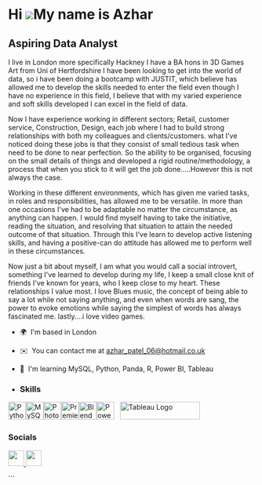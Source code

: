 Hi ![](https://user-images.githubusercontent.com/18350557/176309783-0785949b-9127-417c-8b55-ab5a4333674e.gif)My name is Azhar
=============================================================================================================================

Aspiring Data Analyst
---------------------

I live in London more specifically Hackney I have a BA hons in 3D Games Art from Uni of Hertfordshire I have been looking to get into the world of data, so i have been doing a bootcamp with JUSTIT, which believe has allowed me to develop the skills needed to enter the field even though I have no experience in this field, I believe that with my varied experience and soft skills developed I can excel in the field of data. 

Now I have experience working in different sectors; Retail, customer service, Construction, Design, each job where I had to build strong relationships with both my colleagues and clients/customers. what I've noticed doing these jobs is that they consist of small tedious task when need to be done to near perfection. So the ability to be organised, focusing on the small details of things and developed a rigid routine/methodology, a process that when you stick to it will get the job done.....However this is not always the case.

Working in these different environments, which has given me varied tasks, in roles and responsibilities, has allowed me to be versatile. In more than one occasions I've had to be adaptable no matter the circumstance, as anything can happen. I would find myself having to take the initiative, reading the situation, and resolving that situation to attain the needed outcome of that situation. Through this I've learn to develop active listening skills, and having a positive-can do attitude has allowed me to perform well in these circumstances. 

Now just a bit about myself, I am what you would call a social introvert, something I've learned to develop during my life, I keep a small close knit of friends I've known for years, who I keep close to my heart. These relationships I value most. I love Blues music, the concept of being able to say a lot while not saying anything, and even when words are sang, the power to evoke emotions while saying the simplest of words has always fascinated me. lastly....i love video games.

*   🌍  I'm based in London
*   ✉️  You can contact me at [azhar\_patel\_06@hotmail.co.uk](mailto:azhar_patel_06@hotmail.co.uk)
*   🧠  I'm learning MySQL, Python, Panda, R, Power BI, Tableau

*   ### Skills 
 <p align="left">
<a href="https://www.python.org/" target="_blank" rel="noreferrer"><img src="https://raw.githubusercontent.com/danielcranney/readme-generator/main/public/icons/skills/python-colored.svg" width="36" height="36" alt="Python" /></a><a href="https://www.mysql.com/" target="_blank" rel="noreferrer"><img src="https://raw.githubusercontent.com/danielcranney/readme-generator/main/public/icons/skills/mysql-colored.svg" width="36" height="36" alt="MySQL" /></a><a href="https://www.adobe.com/uk/products/photoshop.html" target="_blank" rel="noreferrer"><img src="https://raw.githubusercontent.com/danielcranney/readme-generator/main/public/icons/skills/photoshop-colored.svg" width="36" height="36" alt="Photoshop" /></a><a href="https://www.adobe.com/uk/products/premiere.html" target="_blank" rel="noreferrer"><img src="https://raw.githubusercontent.com/danielcranney/readme-generator/main/public/icons/skills/premierepro-colored.svg" width="36" height="36" alt="Premiere Pro" /></a><a href="https://www.blender.org/" target="_blank" rel="noreferrer"><img src="https://raw.githubusercontent.com/danielcranney/readme-generator/main/public/icons/skills/blender-colored.svg" width="36" height="36" alt="Blender" /></a><a href="https://app.powerbi.com/" target="_blank" rel="noreferrer"><img src="https://cdn.worldvectorlogo.com/logos/power-bi.svg" width="36" height="36" alt="PowerBI" /></a>&nbsp;&nbsp; <a href="https://tableau.com/" target="_blank" rel="noreferrer; return false;"><img src="https://raw.githubusercontent.com/gilbarbara/logos/main/logos/tableau.svg" width="163" height="36" alt="Tableau Logo" /></a>&nbsp;&nbsp; 
                    </p>



 
 ### Socials
                  
                  
   <p align="left">
                      <a href="https://www.github.com/AzharPatel9" target="_blank" rel="noreferrer">
                    <picture>
                    <source media="(prefers-color-scheme: dark)" srcset="https://raw.githubusercontent.com/danielcranney/readme-generator/main/public/icons/socials/github-dark.svg" />
                    <source media="(prefers-color-scheme: light)" srcset="https://raw.githubusercontent.com/danielcranney/readme-generator/main/public/icons/socials/github.svg" />
                    <img src="https://raw.githubusercontent.com/danielcranney/readme-generator/main/public/icons/socials/github.svg" width="32" height="32" />
                    </picture>
                    </a>
                      <a href="https://www.linkedin.com/in/azhar-patel-a3626b109/" target="_blank" rel="noreferrer">
                    <picture>
                    <source media="(prefers-color-scheme: dark)" srcset="https://raw.githubusercontent.com/danielcranney/readme-generator/main/public/icons/socials/linkedin-dark.svg" />
                    <source media="(prefers-color-scheme: light)" srcset="https://raw.githubusercontent.com/danielcranney/readme-generator/main/public/icons/socials/linkedin.svg" />
                    <img src="https://raw.githubusercontent.com/danielcranney/readme-generator/main/public/icons/socials/linkedin.svg" width="32" height="32" />
                    </picture>
                    </a></p> ```

